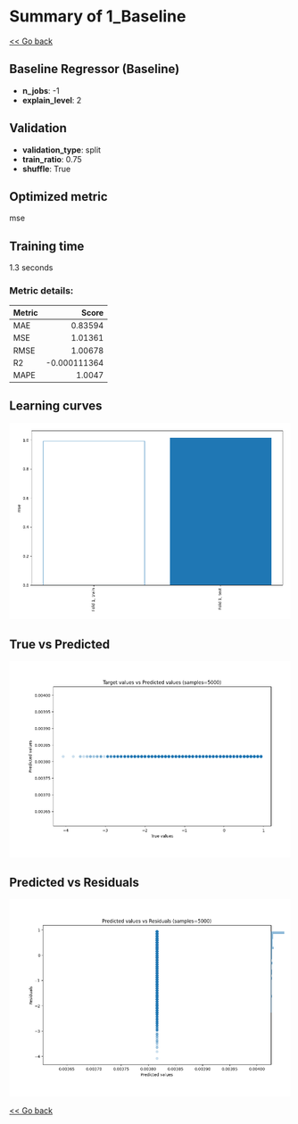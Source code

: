 # Summary of 1_Baseline

[<< Go back](../README.md)


## Baseline Regressor (Baseline)
- **n_jobs**: -1
- **explain_level**: 2

## Validation
 - **validation_type**: split
 - **train_ratio**: 0.75
 - **shuffle**: True

## Optimized metric
mse

## Training time

1.3 seconds

### Metric details:
| Metric   |        Score |
|:---------|-------------:|
| MAE      |  0.83594     |
| MSE      |  1.01361     |
| RMSE     |  1.00678     |
| R2       | -0.000111364 |
| MAPE     |  1.0047      |



## Learning curves
![Learning curves](learning_curves.png)
## True vs Predicted

![True vs Predicted](true_vs_predicted.png)


## Predicted vs Residuals

![Predicted vs Residuals](predicted_vs_residuals.png)



[<< Go back](../README.md)
